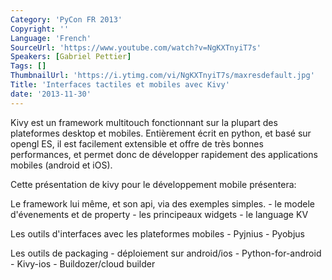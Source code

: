 ```yaml
---
Category: 'PyCon FR 2013'
Copyright: ''
Language: 'French'
SourceUrl: 'https://www.youtube.com/watch?v=NgKXTnyiT7s'
Speakers: [Gabriel Pettier]
Tags: []
ThumbnailUrl: 'https://i.ytimg.com/vi/NgKXTnyiT7s/maxresdefault.jpg'
Title: 'Interfaces tactiles et mobiles avec Kivy'
date: '2013-11-30'
---
```

Kivy est un framework multitouch fonctionnant sur la plupart des plateformes desktop et mobiles. Entièrement écrit en python, et basé sur opengl ES, il est facilement extensible et offre de très bonnes performances, et permet donc de développer rapidement des applications mobiles (android et iOS).

Cette présentation de kivy pour le développement mobile présentera:

Le framework lui même, et son api, via des exemples simples. - le modele d'évenements et de property - les principeaux widgets - le language KV

Les outils d'interfaces avec les plateformes mobiles - Pyjnius - Pyobjus

Les outils de packaging - déploiement sur android/ios - Python-for-android - Kivy-ios - Buildozer/cloud builder